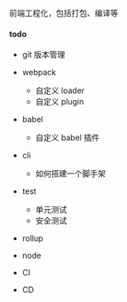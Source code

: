 前端工程化，包括打包、编译等

#### todo

- git 版本管理

- webpack

  - 自定义 loader
  - 自定义 plugin

- babel

  - 自定义 babel 插件

- cli

  - 如何搭建一个脚手架

- test

  - 单元测试
  - 安全测试

- rollup

- node

- CI

- CD

